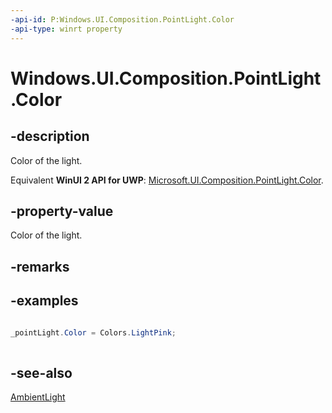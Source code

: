 ```yaml
---
-api-id: P:Windows.UI.Composition.PointLight.Color
-api-type: winrt property
---
```


<!-- Property syntax
public Windows.UI.Color Color { get;  set; }
-->

# Windows.UI.Composition.PointLight.Color

## -description
Color of the light.

Equivalent **WinUI 2 API for UWP**: [Microsoft.UI.Composition.PointLight.Color](/windows/winui/api/microsoft.ui.composition.pointlight.color).

## -property-value
Color of the light.

## -remarks

## -examples
```csharp

_pointLight.Color = Colors.LightPink;   
          
```



## -see-also
[AmbientLight](ambientlight.md)
